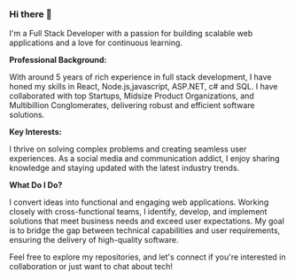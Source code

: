 ### Hi there 👋
I'm a Full Stack Developer with a passion for building scalable web applications and a love for continuous learning.

**Professional Background:**

With around 5 years of rich experience in full stack development, I have honed my skills in React, Node.js,javascript, ASP.NET, c# and SQL. I have collaborated with top Startups, Midsize Product Organizations, and Multibillion Conglomerates, delivering robust and efficient software solutions.

**Key Interests:**

I thrive on solving complex problems and creating seamless user experiences. As a social media and communication addict, I enjoy sharing knowledge and staying updated with the latest industry trends.

**What Do I Do?**

I convert ideas into functional and engaging web applications. Working closely with cross-functional teams, I identify, develop, and implement solutions that meet business needs and exceed user expectations. My goal is to bridge the gap between technical capabilities and user requirements, ensuring the delivery of high-quality software.

Feel free to explore my repositories, and let's connect if you're interested in collaboration or just want to chat about tech!

